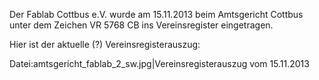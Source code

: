 Der Fablab Cottbus e.V. wurde am 15.11.2013 beim Amtsgericht Cottbus
unter dem Zeichen VR 5768 CB ins Vereinsregister eingetragen.

Hier ist der aktuelle (?) Vereinsregisterauszug:

Datei:amtsgericht_fablab_2_sw.jpg|Vereinsregisterauszug vom
15.11.2013
